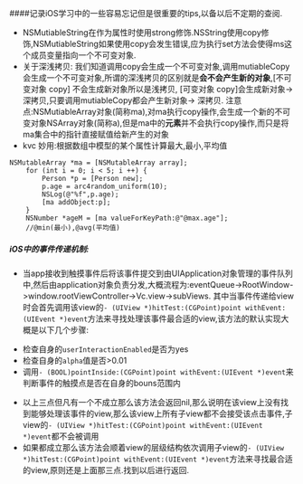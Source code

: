 ####记录iOS学习中的一些容易忘记但是很重要的tips,以备以后不定期的查阅.
* NSMutiableString在作为属性时使用strong修饰.NSString使用copy修饰,NSMutiableString如果使用copy会发生错误,应为执行set方法会使得ms这个成员变量指向一个不可变对象.
* 关于深浅拷贝: 我们知道调用copy会生成一个不可变对象,调用mutiableCopy会生成一个不可变对象,所谓的深浅拷贝的区别就是**会不会产生新的对象**,[不可变对象 copy] 不会生成新对象所以是浅拷贝, [可变对象 copy]会生成新对象->深拷贝,只要调用mutiableCopy都会产生新对象-> 深拷贝.
注意点:NSMutiableArray对象(简称ma),对ma执行copy操作,会生成一个新的不可变对象NSArray对象(简称a),但是ma中的**元素**并不会执行copy操作,而只是将ma集合中的指针直接赋值给新产生的对象
* kvc 妙用:根据数组中模型的某个属性计算最大,最小,平均值

```objc
NSMutableArray *ma = [NSMutableArray array];
    for (int i = 0; i < 5; i ++) {
        Person *p = [Person new];
        p.age = arc4random_uniform(10);
        NSLog(@"%f",p.age);
        [ma addObject:p];
    }
    NSNumber *ageM = [ma valueForKeyPath:@"@max.age"];
    //@min(最小),@avg(平均值)
```
##### iOS中的事件传递机制:
* 当app接收到触摸事件后将该事件提交到由UIApplication对象管理的事件队列中,然后由application对象负责分发,大概流程为:eventQueue->RootWindow->window.rootViewController->Vc.view->subViews.
其中当事件传递给view时会首先调用该view的`- (UIView *)hitTest:(CGPoint)point withEvent:(UIEvent *)event`方法来寻找处理该事件最合适的view,该方法的默认实现大概是以下几个步骤:
 - 检查自身的`userInteractionEnabled`是否为yes
 - 检查自身的`alpha`值是否>0.01
 - 调用`- (BOOL)pointInside:(CGPoint)point withEvent:(UIEvent *)event`来判断事件的触摸点是否在自身的bouns范围内
 
* 以上三点但凡有一个不成立那么该方法会返回nil,那么说明在该view上没有找到能够处理该事件的view,那么该view上所有子view都不会接受该点击事件,子view的`- (UIView *)hitTest:(CGPoint)point withEvent:(UIEvent *)event`都不会被调用
* 如果都成立那么该方法会顺着view的层级结构依次调用子view的`- (UIView *)hitTest:(CGPoint)point withEvent:(UIEvent *)event`方法来寻找最合适的view,原则还是上面那三点.找到以后进行返回.
